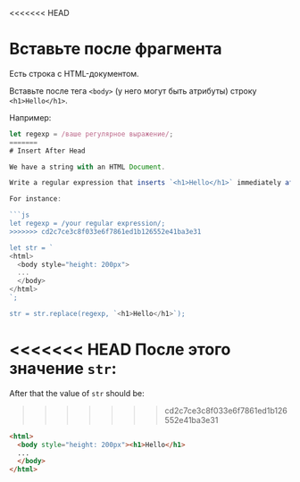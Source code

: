 <<<<<<< HEAD
# Вставьте после фрагмента

Есть строка с HTML-документом.

Вставьте после тега `<body>` (у него могут быть атрибуты) строку `<h1>Hello</h1>`.

Например:

```js
let regexp = /ваше регулярное выражение/;
=======
# Insert After Head

We have a string with an HTML Document.

Write a regular expression that inserts `<h1>Hello</h1>` immediately after `<body>` tag. The tag may have attributes.

For instance:

```js
let regexp = /your regular expression/;
>>>>>>> cd2c7ce3c8f033e6f7861ed1b126552e41ba3e31

let str = `
<html>
  <body style="height: 200px">
  ...
  </body>
</html>
`;

str = str.replace(regexp, `<h1>Hello</h1>`);
```

<<<<<<< HEAD
После этого значение `str`:
=======
After that the value of `str` should be:
>>>>>>> cd2c7ce3c8f033e6f7861ed1b126552e41ba3e31
```html
<html>
  <body style="height: 200px"><h1>Hello</h1>
  ...
  </body>
</html>
```
